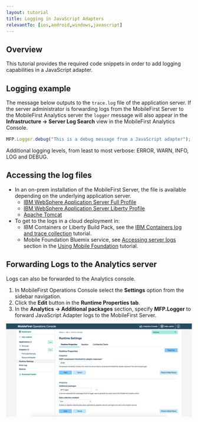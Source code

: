 ```yaml
---
layout: tutorial
title: Logging in JavaScript Adapters
relevantTo: [ios,android,windows,javascript]
---
```

<!-- NLS_CHARSET=UTF-8 -->
## Overview
This tutorial provides the required code snippets in order to add logging capabilities in a JavaScript adapter.

## Logging example
The message below outputs to the `trace.log` file of the application server. If the server administrator is forwarding logs from the MobileFirst Server to the MobileFirst Analytics server the `logger` message will also appear in the **Infrastructure → Server Log Search** view in the MobileFirst Analytics Console.

```javascript
MFP.Logger.debug("This is a debug message from a JavaScript adapter");
```

Additional logging levels, from least to most verbose: ERROR, WARN, INFO, LOG and DEBUG. 

## Accessing the log files
* In an on-prem installation of the MobileFirst Server, the file is available depending on the underlying application server. 
    * [IBM WebSphere Application Server Full Profile](http://ibm.biz/knowctr#SSEQTP_8.5.5/com.ibm.websphere.base.doc/ae/ttrb_trcover.html)
    * [IBM WebSphere Application Server Liberty Profile](http://ibm.biz/knowctr#SSEQTP_8.5.5/com.ibm.websphere.wlp.doc/ae/rwlp_logging.html?cp=SSEQTP_8.5.5%2F1-16-0-0)
    * [Apache Tomcat](http://tomcat.apache.org/tomcat-7.0-doc/logging.html)
* To get to the logs in a cloud deployment in:
    * IBM Containers or Liberty Build Pack, see the [IBM Containers log and trace collection](../../../bluemix/mobilefirst-server-using-scripts/log-and-trace-collection/) tutorial.
    * Mobile Foundation Bluemix service, see [Accessing server logs](../../../bluemix/using-mobile-foundation/#accessing-server-logs) section in the [Using Mobile Foundation](../../../bluemix/using-mobile-foundation) tutorial.

## Forwarding Logs to the Analytics server
Logs can also be forwarded to the Analytics console.

1. In MobileFirst Operations Console select the **Settings** option from the sidebar navigation.
2. Click the **Edit** button in the **Runtime Properties tab**.
3. In the **Analytics → Additional packages** section, specify **MFP.Logger** to forward JavaScript Adapter logs to the MobileFirst Server.

![Log filtering from the console](javascript-filter.png)

